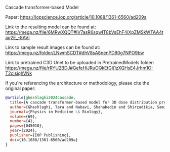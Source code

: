 Cascade transformer-based Model

Paper: 
https://iopscience.iop.org/article/10.1088/1361-6560/ad209a

Link to the resulting model can be found at:
https://mega.nz/file/6MRwXQQT#IV7asR6sqwIT8bVsEhF4iXpZMSkWTAA4taq2E_-8AVI

Link to sample result images can be found at:
https://mega.nz/folder/LNwmSCDT#dhV8sA8nenPD80g7NPO9bw


Link to pretrained C3D Unet to be uploaded in PretrainedModels folder:
https://mega.nz/file/rRYU2BDJ#GefeHiJRuOQkEtGIj1zXQHsE4Jrhm1O-T2cIsiqhVNk

If you're referencing the architecture or methodology, please cite the original paper:

```bibtex
@article{gheshlaghi2024cascade,
  title={A cascade transformer-based model for 3D dose distribution prediction in head and neck cancer radiotherapy},
  author={Gheshlaghi, Tara and Nabavi, Shahabedin and Shirzadikia, Samireh and Ebrahimi Moghaddam, Mohsen and Rostampour, Nima},
  journal={Physics in Medicine \& Biology},
  volume={69},
  number={4},
  pages={045010},
  year={2024},
  publisher={IOP Publishing},
  doi={10.1088/1361-6560/ad209a}
}
